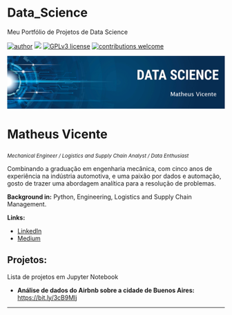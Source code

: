 # Data_Science
Meu Portfólio de Projetos de Data Science

[![author](https://img.shields.io/badge/author-correamv-red.svg)](https://www.linkedin.com/in/matheusvicente12/) [![](https://img.shields.io/badge/python-3.7+-blue.svg)](https://www.python.org/downloads/release/python-365/) [![GPLv3 license](https://img.shields.io/badge/License-GPLv3-blue.svg)](http://perso.crans.org/besson/LICENSE.html) [![contributions welcome](https://img.shields.io/badge/contributions-welcome-brightgreen.svg?style=flat)](https://github.com/carlosfab/data_science/issues)

<p align="center">
  <img src="banner_nome.png" >
</p>

# Matheus Vicente
<sub>*Mechanical Engineer / Logistics and Supply Chain Analyst / Data  Enthusiast*</sub>

Combinando a graduação em engenharia mecânica, com cinco anos de experiência na indústria automotiva, e uma paixão por dados e automação, gosto de trazer uma abordagem analítica para a resolução de problemas.


**Background in:** Python, Engineering, Logistics and Supply Chain Management.

**Links:**
* [LinkedIn](https://www.linkedin.com/in/matheusvicente12/)
* [Medium](https://www.medium.com)


## Projetos:
Lista de projetos em Jupyter Notebook

* **Análise de dados do Airbnb sobre a cidade de Buenos Aires:** https://bit.ly/3cB9MIj

---




